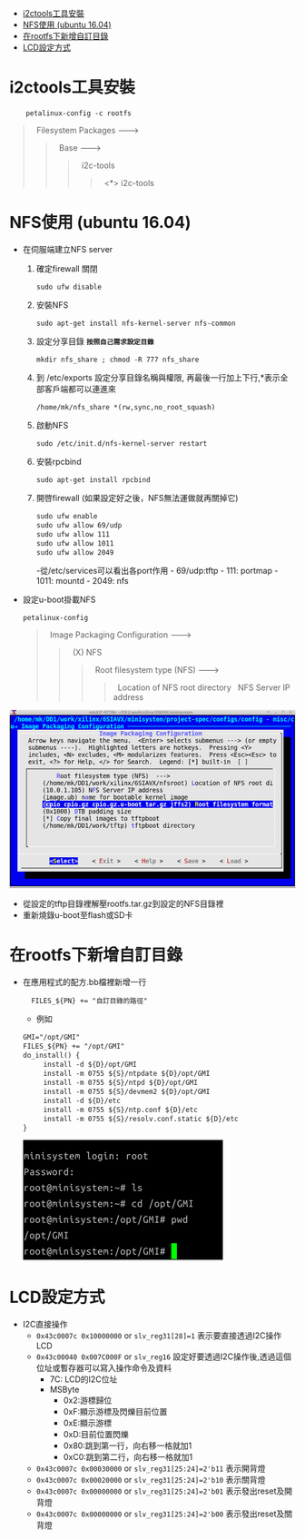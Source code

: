 - [i2ctools工具安裝](#i2ctools工具安裝)
- [NFS使用 (ubuntu 16.04)](#nfs使用-ubuntu-1604)
- [在rootfs下新增自訂目錄](#在rootfs下新增自訂目錄)
- [LCD設定方式](#lcd設定方式)

# i2ctools工具安裝
```
    petalinux-config -c rootfs
```
>&nbsp; Filesystem Packages --->
>>&nbsp; Base --->
>>>&nbsp; i2c-tools
>>>>&nbsp; <*> i2c-tools

# NFS使用 (ubuntu 16.04)
- 在伺服端建立NFS server
  1. 確定firewall 關閉
        ```
        sudo ufw disable
        ```

  2. 安裝NFS
        ```
        sudo apt-get install nfs-kernel-server nfs-common
        ```
  3. 設定分享目錄 **`按照自己需求設定目錄`**
        ```
        mkdir nfs_share ; chmod -R 777 nfs_share
        ```

  4. 到 /etc/exports 設定分享目錄名稱與權限, 再最後一行加上下行,*表示全部客戶端都可以連進來
        ```
        /home/mk/nfs_share *(rw,sync,no_root_squash)
        ```
  5. 啟動NFS 
        ```
        sudo /etc/init.d/nfs-kernel-server restart
        ```

  6. 安裝rpcbind 
        ```
        sudo apt-get install rpcbind
        ```
  7. 開啓firewall (如果設定好之後，NFS無法運做就再關掉它)
        ```
        sudo ufw enable
        sudo ufw allow 69/udp
        sudo ufw allow 111
        sudo ufw allow 1011
        sudo ufw allow 2049
        ```
        -從/etc/services可以看出各port作用
            - 69/udp:tftp
            - 111: portmap
            - 1011: mountd
            - 2049: nfs

- 設定u-boot掛載NFS
    ```
    petalinux-config
    ```
    >&nbsp; Image Packaging Configuration --->
    >>&nbsp; (X) NFS
    >>>&nbsp; Root filesystem type (NFS) --->
    >>>>&nbsp; Location of NFS root directory
    >>>>&nbsp; NFS Server IP address 
    
![NFS][1]
- 從設定的tftp目錄裡解壓rootfs.tar.gz到設定的NFS目錄裡    
- 重新燒錄u-boot至flash或SD卡

# 在rootfs下新增自訂目錄
- 在應用程式的配方.bb檔裡新增一行
  ```
    FILES_${PN} += "自訂目錄的路徑"
  ```  
    - 例如
    ```
    GMI="/opt/GMI"
    FILES_${PN} += "/opt/GMI"
    do_install() {
	     install -d ${D}/opt/GMI
	     install -m 0755 ${S}/ntpdate ${D}/opt/GMI
	     install -m 0755 ${S}/ntpd ${D}/opt/GMI
         install -m 0755 ${S}/devmem2 ${D}/opt/GMI
	     install -d ${D}/etc
         install -m 0755 ${S}/ntp.conf ${D}/etc
         install -m 0755 ${S}/resolv.conf.static ${D}/etc
    }
    ```
    ![addDirectory][2]

# LCD設定方式
- I2C直接操作
  - `0x43c0007c 0x10000000` or `slv_reg31[28]=1` 表示要直接透過I2C操作LCD
  - `0x43c00040 0x007C000F` or `slv_reg16` 設定好要透過I2C操作後,透過這個位址或暫存器可以寫入操作命令及資料
    - 7C: LCD的I2C位址
    - MSByte
      - 0x2:游標歸位 
      - 0xF:顯示游標及閃爍目前位置
      - 0xE:顯示游標
      - 0xD:目前位置閃爍
      - 0x80:跳到第一行，向右移一格就加1
      - 0xC0:跳到第二行，向右移一格就加1
  - `0x43c0007c 0x00030000` or `slv_reg31[25:24]=2'b11` 表示開背燈 
  - `0x43c0007c 0x00020000` or `slv_reg31[25:24]=2'b10` 表示關背燈 
  - `0x43c0007c 0x00000000` or `slv_reg31[25:24]=2'b01` 表示發出reset及開背燈 
  - `0x43c0007c 0x00000000` or `slv_reg31[25:24]=2'b00` 表示發出reset及關背燈 





[1]: ./png/vivado_NFS_client_setting.png
[2]: ./png/vivado_add_new_directory.png


